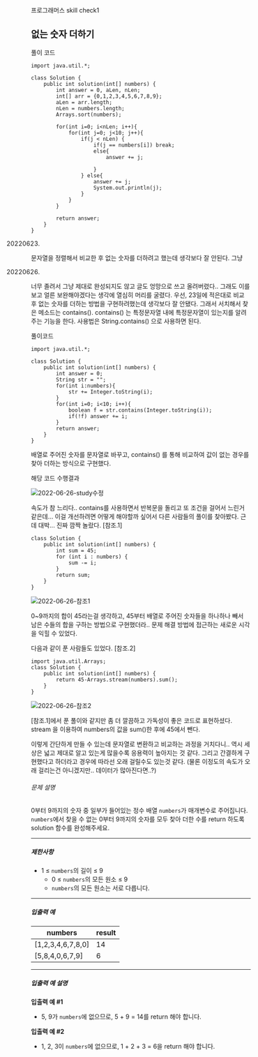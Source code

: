 프로그래머스 skill check1

## 없는 숫자 더하기

풀이 코드        

    import java.util.*;
    
    class Solution {
        public int solution(int[] numbers) {
            int answer = 0, aLen, nLen;
            int[] arr = {0,1,2,3,4,5,6,7,8,9};
            aLen = arr.length;
            nLen = numbers.length;
            Arrays.sort(numbers);
    
            for(int i=0; i<nLen; i++){
                for(int j=0; j<10; j++){
                    if(j < nLen) {
                        if(j == numbers[i]) break;
                        else{
                            answer += j;
    
                        }
                    } else{
                        answer += j;
                        System.out.println(j);
                    }
                }
            }
    
            return answer;
        }
    }
20220623.
문자열을 정렬해서 비교한 후 없는 숫자를 더하려고 했는데 생각보다 잘 안된다. 그냥 

20220626.
너무 졸려서 그냥 제대로 완성되지도 않고 글도 엉망으로 쓰고 올려버렸다.. 그래도 이를 보고 얼른 보완해야겠다는 생각에 열심히 머리를 굴렸다.
우선, 23일에 적은대로 비교 후 없는 숫자를 더하는 방법을 구현하려했는데 생각보다 잘 안됐다. 그래서 서치해서 찾은 메소드는 contains().
contains() 는 특정문자열 내에 특정문자열이 있는지를 알려주는 기능을 한다. 
사용법은 String.contains(<String>) 으로 사용하면 된다.

풀이코드

    import java.util.*;
    
    class Solution {
        public int solution(int[] numbers) {
            int answer = 0;
            String str = "";
            for(int i:numbers){
                str += Integer.toString(i);
            }
            for(int i=0; i<10; i++){
                boolean f = str.contains(Integer.toString(i));
                if(!f) answer += i;
            }
            return answer;
        }
    }
배열로 주어진 숫자를 문자열로 바꾸고, contains() 를 통해 비교하여 값이 없는 경우를 찾아 더하는 방식으로 구현했다.

해당 코드 수행결과

![2022-06-26-study수정](https://user-images.githubusercontent.com/107258272/175816433-1dc83569-0afa-4631-8ffc-b3b108573273.PNG)

속도가 참 느리다..  contains를 사용하면서 반복문을 돌리고 또 조건을 걸어서 느린거 같은데... 이걸 개선하려면 어떻게 해야할까 싶어서
다른 사람들의 풀이를 찾아봤다. 근데 대박... 진짜 깜짝 놀랐다.
[참조.1]

    class Solution {
        public int solution(int[] numbers) {
            int sum = 45;
            for (int i : numbers) {
                sum -= i;
            }
            return sum;
        }
    }

![2022-06-26-참조1](https://user-images.githubusercontent.com/107258272/175817492-fee94733-b7e8-4496-aa16-fd2f32c59169.PNG)

0~9까지의 합이 45라는걸 생각하고, 45부터 배열로 주어진 숫자들을 하나하나 빼서 남은 수들의 합을 구하는 방법으로 구현했더라..
문제 해결 방법에 접근하는 새로운 시각을 익힐 수 있었다. 

다음과 같이 푼 사람들도 있었다.
[참조.2]

    import java.util.Arrays;
    class Solution {
        public int solution(int[] numbers) {
            return 45-Arrays.stream(numbers).sum();
        }
    }

![2022-06-26-참조2](https://user-images.githubusercontent.com/107258272/175817463-a6bc1e54-33bf-4b0e-b2e6-d570daf48dca.PNG)

[참조.1]에서 푼 풀이와 같지만 좀 더 깔끔하고 가독성이 좋은 코드로 표현하셨다. stream 을 이용하여 numbers의 값을 sum()한 후에 45에서 뺀다.

이렇게 간단하게 만들 수 있는데 문자열로 변환하고 비교하는 과정을 거치다니.. 역시 세상은 넓고 제대로 알고 있는게 많을수록 응용력이 높아지는 것 같다.
그리고 간결하게 구현했다고 하더라고 경우에 따라선 오래 걸릴수도 있는것 같다. (물론 이정도의 속도가 오래 걸리는건 아니겠지만.. 데이터가 많아진다면..?)



###### 문제 설명

0부터 9까지의 숫자 중 일부가 들어있는 정수 배열 `numbers`가 매개변수로 주어집니다. `numbers`에서 찾을 수 없는 0부터 9까지의 숫자를 모두 찾아 더한 수를 return 하도록 solution 함수를 완성해주세요.

------

##### 제한사항

- 1 ≤ `numbers`의  길이 ≤ 9
  - 0 ≤ `numbers`의 모든 원소 ≤ 9
  - `numbers`의 모든 원소는 서로 다릅니다.

------

##### 입출력 예

| numbers           | result |
| ----------------- | ------ |
| [1,2,3,4,6,7,8,0] | 14     |
| [5,8,4,0,6,7,9]   | 6      |

------

##### 입출력 예 설명

**입출력 예 #1**

- 5, 9가 `numbers`에 없으므로, 5 + 9 = 14를 return 해야 합니다.

**입출력 예 #2**

- 1, 2, 3이 `numbers`에 없으므로, 1 + 2 + 3 = 6을 return 해야 합니다.